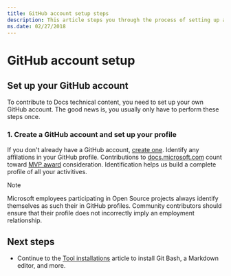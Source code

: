 ```yaml
---
title: GitHub account setup steps
description: This article steps you through the process of setting up accounts for GitHub, required in order to contribute to docs.microsoft.com content.
ms.date: 02/27/2018
---
```

# GitHub account setup

## Set up your GitHub account

To contribute to Docs technical content, you need to set up your own GitHub account. The good news is, you usually only have to perform these steps once.

### 1. Create a GitHub account and set up your profile

If you don't already have a GitHub account, [create one](https://github.com/join). Identify any affilations in your GitHub profile. Contributions to [docs.microsoft.com](https://docs.microsoft.com) count toward [MVP award](https://mvp.microsoft.com) consideration. Identification helps us build a complete profile of all your activitives.

>[!NOTE]
> Microsoft employees participating in Open Source projects always identify themselves as such their in GitHub profiles. Community contributors should ensure that their profile does not incorrectly imply an employment relationship.

## Next steps

* Continue to the [Tool installations](get-started-setup-tools.md) article to install Git Bash, a Markdown editor, and more.
